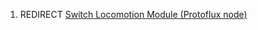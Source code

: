 1.  REDIRECT [Switch Locomotion Module (Protoflux
    node)](Switch_Locomotion_Module_(Protoflux_node) "wikilink")